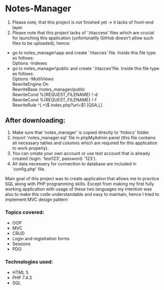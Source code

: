 # Notes-Manager

1. Please note, that this project is not finished yet -> it lacks of front-end layer.
2. Please note that this project lacks of '.htaccess' files which are crucial for launching this application (unfortunatlly GitHub doesn't allow such files to be uploaded), hence:
- go to notes_manager\app and create '.htacces' file. Inside this file type as follows: <br />
  Options -Indexes
- go to notes_manager\public and create '.htacces'file. Inside this file type as follows: <br />
  Options -MultiViews <br />
  RewriteEngine On <br />
  RewriteBase /notes_manager/public <br />
  RewriteCond %{REQUEST_FILENAME} !-d <br />
  RewriteCond %{REQUEST_FILENAME} !-f <br />
  RewriteRule  ^(.+)$ index.php?url=$1 [QSA,L] <br />

## After downloading:
1. Make sure that 'notes_manager' is copied directly to 'htdocs' folder.
2. Import 'notes_manager.sql' file in phpMyAdmin panel (this file contains all necessary tables and columns which are required for this application to work properly).
3. You can create your own account or use test account that is already created (login: 'test123', password: '123').
4. All data necessery for connection to database are included in 'config.php' file.

Main goal of this project was to create application that allows me to practice SQL along with PHP programming skills.  Except from making my first fully working application with usage of these two languages my intention was also to make this code understandable and easy to maintain, hence I tried to implement MVC design pattern

### Topics covered:
-	OOP
-	MVC
-	CRUD
-	Login and registration forms
-	Sessions
-	PDO

### Technologies used:
* HTML 5
* PHP 7.4.3
* SQL
